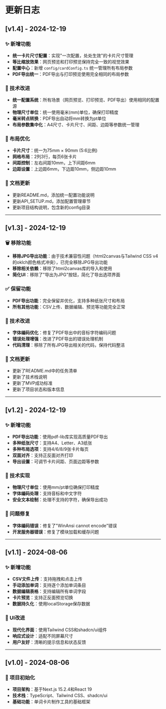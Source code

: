 # 更新日志

## [v1.4] - 2024-12-19

### ✨ 新增功能
- **统一卡片尺寸配置**：实现"一次配置，处处生效"的卡片尺寸管理
- **等比缩放效果**：网页预览和打印预览保持完全一致的视觉效果
- **配置中心**：新增 `config/cardConfig.ts` 统一管理所有布局参数
- **PDF导出统一**：PDF导出与打印预览使用完全相同的布局参数

### 🔧 技术改进
- **统一配置系统**：所有场景（网页预览、打印预览、PDF导出）使用相同的配置源
- **物理尺寸单位**：统一使用毫米(mm)单位，确保打印精度
- **毫米转点转换**：PDF导出自动将mm转换为pt单位
- **布局参数集中化**：A4尺寸、卡片尺寸、间距、边距等参数统一管理

### 📐 布局优化
- **卡片尺寸**：统一为75mm × 90mm (5:6比例)
- **网格布局**：2列3行，每页6张卡片
- **间距控制**：左右间距10mm，上下间距6mm
- **边距设置**：上边距6mm，下边距10mm，侧边距10mm

### 📝 文档更新
- 更新README.md，添加统一配置功能说明
- 更新API_SETUP.md，添加配置管理章节
- 更新项目结构说明，包含新的config目录

---

## [v1.3] - 2024-12-19

### 🗑️ 移除功能
- **移除JPG导出功能**：由于技术兼容性问题（html2canvas与Tailwind CSS v4的oklch颜色格式冲突），已完全移除JPG导出功能
- **移除相关依赖**：移除了html2canvas库的导入和使用
- **简化UI**：移除了"导出为JPG"按钮，简化了导出选项界面

### ✅ 保留功能
- **PDF导出功能**：完全保留并优化，支持多种纸张尺寸和布局
- **所有其他功能**：CSV上传、数据编辑、预览等功能完全正常

### 🔧 技术改进
- **字体编码优化**：修复了PDF导出中的音标字符编码问题
- **错误处理增强**：改进了PDF导出的错误处理机制
- **代码清理**：移除了所有JPG导出相关的代码，保持代码整洁

### 📝 文档更新
- 更新了README.md中的任务清单
- 更新了技术栈说明
- 更新了MVP成功标准
- 更新了项目状态和版本信息

---

## [v1.2] - 2024-12-19

### ✨ 新增功能
- **PDF导出功能**：使用pdf-lib库实现高质量PDF导出
- **多种纸张尺寸**：支持A4、Letter、A3纸张
- **多种布局选项**：支持4/6/8/9张卡片每页
- **双面对齐**：支持正反面对齐打印
- **导出设置**：可调节卡片间距、页面边距等参数

### 🔧 技术实现
- **物理尺寸单位**：使用mm/pt单位确保打印精度
- **字体编码处理**：支持音标和中文字符
- **安全文本绘制**：处理不支持的字符，确保导出成功

### 🐛 问题修复
- **字体编码错误**：修复了"WinAnsi cannot encode"错误
- **开发服务器错误**：修复了模块加载和缓存问题

---

## [v1.1] - 2024-08-06

### ✨ 新增功能
- **CSV文件上传**：支持拖拽和点击上传
- **手动添加单词**：支持逐个添加单词条目
- **数据编辑表格**：支持编辑所有单词字段
- **卡片预览**：支持正反面预览切换
- **数据持久化**：使用localStorage保存数据

### 🎨 UI改进
- **现代化界面**：使用Tailwind CSS和shadcn/ui组件
- **响应式设计**：适配不同屏幕尺寸
- **用户友好**：清晰的提示信息和状态反馈

---

## [v1.0] - 2024-08-06

### 🎯 项目初始化
- **项目架构**：基于Next.js 15.2.4和React 19
- **技术栈**：TypeScript、Tailwind CSS、shadcn/ui
- **基础功能**：单词卡片制作工具的基础框架 